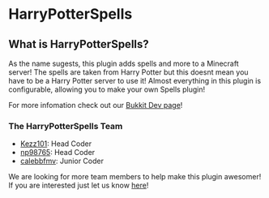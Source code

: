 # HarryPotterSpells

## What is HarryPotterSpells?

As the name sugests, this plugin adds spells and more to a Minecraft server! The spells are taken from Harry Potter but this doesnt mean you have to be a Harry Potter server to use it! Almost everything in this plugin is configurable, allowing you to make your own Spells plugin!

For more infomation check out our [Bukkit Dev page](http://dev.bukkit.org/server-mods/harrypotterspells)!

### The HarryPotterSpells Team

+ [Kezz101](http://forums.bukkit.org/members/kezz101.90637645/): Head Coder
+ [np98765](http://forums.bukkit.org/members/np98765.17954/): Head Coder
+ [calebbfmv](http://forums.bukkit.org/members/calebbfmv.90702107/): Junior Coder

We are looking for more team members to help make this plugin awesomer! If you are interested just let us know [here](http://forums.bukkit.org/threads/developers-wanted-for-new-spells-plugin.90642/)!
